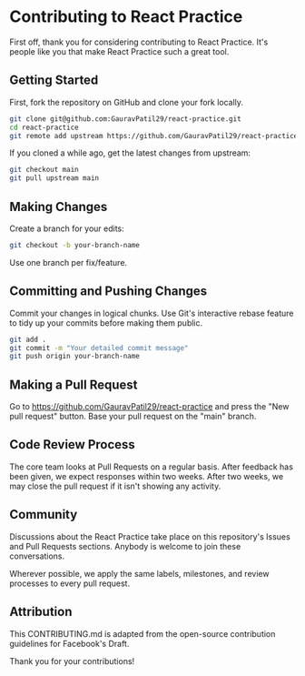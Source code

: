 
# Contributing to React Practice

First off, thank you for considering contributing to React Practice. It's people like you that make React Practice such a great tool.

## Getting Started

First, fork the repository on GitHub and clone your fork locally.

```bash
git clone git@github.com:GauravPatil29/react-practice.git
cd react-practice
git remote add upstream https://github.com/GauravPatil29/react-practice.git
```

If you cloned a while ago, get the latest changes from upstream:

```bash
git checkout main
git pull upstream main
```

## Making Changes

Create a branch for your edits:

```bash
git checkout -b your-branch-name
```

Use one branch per fix/feature.

## Committing and Pushing Changes

Commit your changes in logical chunks. Use Git's interactive rebase feature to tidy up your commits before making them public.

```bash
git add .
git commit -m "Your detailed commit message"
git push origin your-branch-name
```

## Making a Pull Request

Go to https://github.com/GauravPatil29/react-practice and press the "New pull request" button. Base your pull request on the "main" branch.

## Code Review Process

The core team looks at Pull Requests on a regular basis. After feedback has been given, we expect responses within two weeks. After two weeks, we may close the pull request if it isn't showing any activity.

## Community

Discussions about the React Practice take place on this repository's Issues and Pull Requests sections. Anybody is welcome to join these conversations.

Wherever possible, we apply the same labels, milestones, and review processes to every pull request.

## Attribution

This CONTRIBUTING.md is adapted from the open-source contribution guidelines for Facebook's Draft.

Thank you for your contributions!
